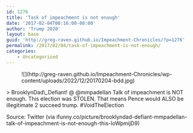 ```yaml
---
id: 1276
title: 'Task of impeachment is not enough'
date: '2017-02-04T08:16:00-08:00'
author: 'Trump 2020'
layout: base
guid: 'http://greg-raven.github.io/Impeachment-Chronicles/?p=1276'
permalink: /2017/02/04/task-of-impeachment-is-not-enough/
categories:
    - Uncategorized
---
```


<figure class="wp-block-image size-full">![](http://greg-raven.github.io/Impeachment-Chronicles/wp-content/uploads/2022/12/20170204-bdd.jpg)</figure>> BrooklynDad\_Defiant! @ @mmpadellan Talk of impeachment is NOT enough. This election was STOLEN. That means Pence would ALSO be illegitimate 2 succeed trump. #VoidTheElection

Source: Twitter (via ifunny.co/picture/brooklyndad-defiant-mmpadellan-talk-of-impeachment-is-not-enough-this-IoWpmijD9)